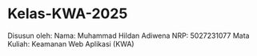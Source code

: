 # Kelas-KWA-2025

Disusun oleh:
Nama: Muhammad Hildan Adiwena
NRP: 5027231077
Mata Kuliah: Keamanan Web Aplikasi (KWA)
